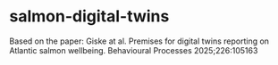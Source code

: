 # salmon-digital-twins
Based on the paper: Giske at al. Premises for digital twins reporting on Atlantic salmon wellbeing. Behavioural Processes 2025;226:105163
